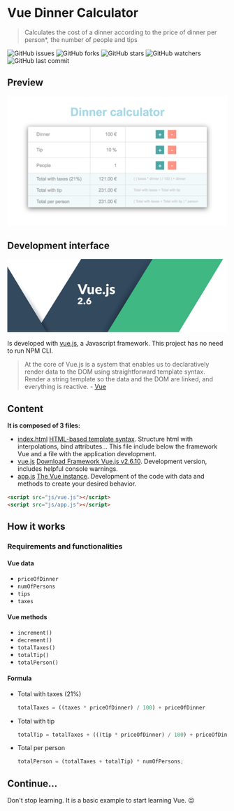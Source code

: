 # Vue Dinner Calculator
> Calculates the cost of a dinner according to the price of dinner per person*, the number of people and tips

![GitHub issues](https://img.shields.io/github/issues/beatrizsmerino/vue-dinner-calculator)
![GitHub forks](https://img.shields.io/github/forks/beatrizsmerino/vue-dinner-calculator)
![GitHub stars](https://img.shields.io/github/stars/beatrizsmerino/vue-dinner-calculator)
![GitHub watchers](https://img.shields.io/github/watchers/beatrizsmerino/vue-dinner-calculator)
![GitHub last commit](https://img.shields.io/github/last-commit/beatrizsmerino/vue-dinner-calculator)

## Preview

![Vue Dinner Calculator app screenshot](/docs/images/vue-dinner-calculator.png "Vue Dinner Calculator app screenshot")

## Development interface

![Vue logo](/docs/images/vue-js-2.jpg)

Is developed with [vue.js](https://vuejs.org/), a Javascript framework. This project has no need to run NPM CLI.

> At the core of Vue.js is a system that enables us to declaratively render data to the DOM using straightforward template syntax. Render a string template so the data and the DOM are linked, and everything is reactive. - [Vue](https://vuejs.org/v2/guide/)

## Content

**It is composed of 3 files:**

- [index.html](/index.html) [HTML-based template syntax](https://vuejs.org/v2/guide/syntax.html). Structure html with interpolations, bind attributes... This file include below the framework Vue and a file with the application development.
- [vue.js](/js/vue.js) [Download Framework Vue.js v2.6.10](https://github.com/vuejs/vue/archive/v2.6.10.zip). Development version, includes helpful console warnings.
- [app.js](/js/app.js) [The Vue instance](https://vuejs.org/v2/guide/instance.html). Development of the code with data and methods to create your desired behavior.

```html
<script src="js/vue.js"></script>
<script src="js/app.js"></script>  
```

## How it works

### Requirements and functionalities

#### Vue data

- `priceOfDinner`
- `numOfPersons`
- `tips`
- `taxes`  
  
#### Vue methods

- `increment()`
- `decrement()`
- `totalTaxes()`
- `totalTip()`
- `totalPerson()` 
  
#### Formula

- Total with taxes (21%)
    ```javascript
    totalTaxes = ((taxes * priceOfDinner) / 100) + priceOfDinner
    ```
- Total with tip
    ```javascript
    totalTip = totalTaxes + (((tip * priceOfDinner) / 100) + priceOfDinner)
    ```
- Total per person
    ```javascript
    totalPerson = (totalTaxes + totalTip) * numOfPersons;
    ```

## Continue...

Don't stop learning. It is a basic example to start learning Vue. :wink:
